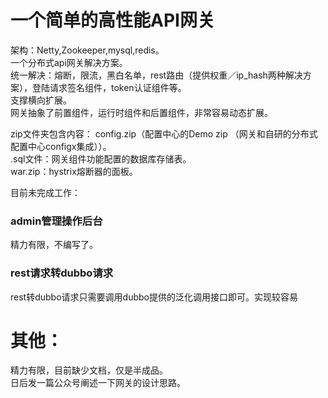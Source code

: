 # 一个简单的高性能API网关

架构：Netty,Zookeeper,mysql,redis。<br/>
一个分布式api网关解决方案。<br/>
统一解决：熔断，限流，黑白名单，rest路由（提供权重／ip_hash两种解决方案），登陆请求签名组件，token认证组件等。<br/>
支撑横向扩展。<br/>
网关抽象了前置组件，运行时组件和后置组件，非常容易动态扩展。<br/>

zip文件夹包含内容：
config.zip（配置中心的Demo zip （网关和自研的分布式配置中心configx集成））。<br/>
.sql文件：网关组件功能配置的数据库存储表。<br/>
war.zip：hystrix熔断器的面板。<br/>

目前未完成工作：<br/>

### admin管理操作后台 
精力有限，不编写了。
### rest请求转dubbo请求
rest转dubbo请求只需要调用dubbo提供的泛化调用接口即可。实现较容易

# 其他：
精力有限，目前缺少文档，仅是半成品。<br/>
日后发一篇公众号阐述一下网关的设计思路。<br/>


